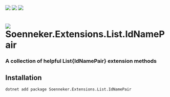 [![](https://img.shields.io/nuget/v/soenneker.extensions.list.idnamepair.svg?style=for-the-badge)](https://www.nuget.org/packages/soenneker.extensions.list.idnamepair/)
[![](https://img.shields.io/github/actions/workflow/status/soenneker/soenneker.extensions.list.idnamepair/publish-package.yml?style=for-the-badge)](https://github.com/soenneker/soenneker.extensions.list.idnamepair/actions/workflows/publish-package.yml)
[![](https://img.shields.io/nuget/dt/soenneker.extensions.list.idnamepair.svg?style=for-the-badge)](https://www.nuget.org/packages/soenneker.extensions.list.idnamepair/)

# ![](https://user-images.githubusercontent.com/4441470/224455560-91ed3ee7-f510-4041-a8d2-3fc093025112.png) Soenneker.Extensions.List.IdNamePair
### A collection of helpful List{IdNamePair} extension methods

## Installation

```
dotnet add package Soenneker.Extensions.List.IdNamePair
```
